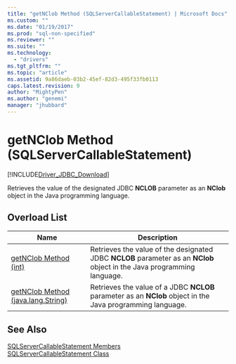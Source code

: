 ```yaml
---
title: "getNClob Method (SQLServerCallableStatement) | Microsoft Docs"
ms.custom: ""
ms.date: "01/19/2017"
ms.prod: "sql-non-specified"
ms.reviewer: ""
ms.suite: ""
ms.technology: 
  - "drivers"
ms.tgt_pltfrm: ""
ms.topic: "article"
ms.assetid: 9a86daeb-03b2-45ef-82d3-495f33fb0113
caps.latest.revision: 9
author: "MightyPen"
ms.author: "genemi"
manager: "jhubbard"
---
```

# getNClob Method (SQLServerCallableStatement)
[!INCLUDE[Driver_JDBC_Download](../../../includes/driver_jdbc_download.md)]

  Retrieves the value of the designated JDBC **NCLOB** parameter as an **NClob** object in the Java programming language.  
  
## Overload List  
  
|Name|Description|  
|----------|-----------------|  
|[getNClob Method &#40;int&#41;](../../../connect/jdbc/reference/getnclob-method-int.md)|Retrieves the value of the designated JDBC **NCLOB** parameter as an **NClob** object in the Java programming language.|  
|[getNClob Method &#40;java.lang.String&#41;](../../../connect/jdbc/reference/getnclob-method-java-lang-string.md)|Retrieves the value of a JDBC **NCLOB** parameter as an **NClob** object in the Java programming language.|  
  
## See Also  
 [SQLServerCallableStatement Members](../../../connect/jdbc/reference/sqlservercallablestatement-members.md)   
 [SQLServerCallableStatement Class](../../../connect/jdbc/reference/sqlservercallablestatement-class.md)  
  
  